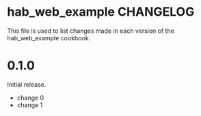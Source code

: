 # hab_web_example CHANGELOG

This file is used to list changes made in each version of the hab_web_example cookbook.

# 0.1.0

Initial release.

- change 0
- change 1

